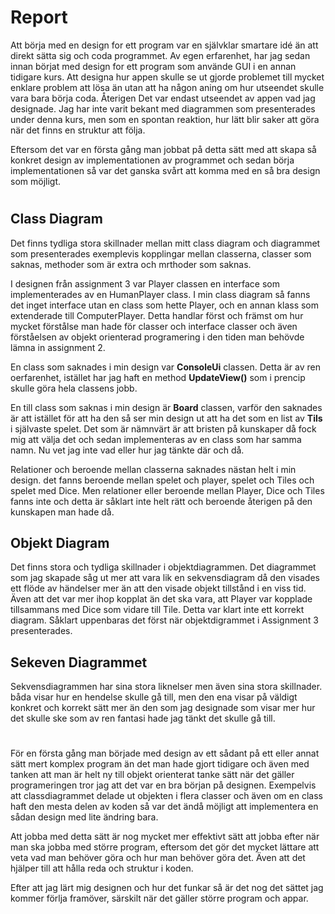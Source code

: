 # Report
Att börja med en design for ett program var en självklar smartare idé än att direkt sätta sig och coda programmet. Av egen erfarenhet, har jag sedan innan börjat med design for ett program som använde GUI i en annan tidigare kurs. Att designa hur appen skulle se ut gjorde problemet till mycket enklare problem att lösa än utan att ha någon aning om hur utseendet skulle vara bara börja coda. Återigen Det var endast utseendet av appen vad jag designade. Jag har inte varit bekant med diagrammen som presenterades under denna kurs, men som en spontan reaktion, hur lätt blir saker att göra när det finns en struktur att följa.

Eftersom det var en första gång man jobbat på detta sätt med att skapa så konkret design av implementationen av programmet och sedan börja implementationen så var det ganska svårt att komma med en så bra design som möjligt.
#
## Class Diagram
Det finns tydliga stora skillnader mellan mitt class diagram och diagrammet som presenterades exemplevis kopplingar mellan classerna, classer som saknas, methoder som är extra och mrthoder som saknas.

I designen från assignment 3 var Player classen en interface som implementerades av en HumanPlayer class. I min class diagram så fanns det inget interface utan en class som hette Player, och en annan klass som extenderade till ComputerPlayer. Detta handlar först och främst om hur mycket förstålse man hade för classer och interface classer och även förståelsen av objekt orienterad programering i den tiden man behövde lämna in assignment 2.  

En class som saknades i min design var **ConsoleUi** classen. Detta är av ren oerfarenhet, istället har jag haft en method **UpdateView()** som i prencip skulle göra hela classens jobb.

En till class som saknas i min design är **Board** classen, varför den saknades är att istället för att ha den så ser min design ut att ha det som en list av **Tils** i självaste spelet. Det som är nämnvärt är att bristen på kunskaper då fock mig att välja det och sedan implementeras av en class som har samma namn. Nu vet jag inte vad eller hur jag tänkte där och då.

Relationer och beroende mellan classerna saknades nästan helt i min design. det fanns beroende mellan spelet och player, spelet och Tiles och spelet med Dice. Men relationer eller beroende mellan Player, Dice och Tiles fanns inte och detta är såklart inte helt rätt och beroende återigen på den kunskapen man hade då.

## Objekt Diagram
Det finns stora och tydliga skillnader i objektdiagrammen. Det diagrammet som jag skapade såg ut mer att vara lik en sekvensdiagram då den visades ett flöde av händelser mer än att den visade objekt tillstånd i en viss tid. Även att det var mer ihop kopplat än det ska vara, att Player var kopplade tillsammans med Dice som vidare till Tile. Detta var klart inte ett korrekt diagram. Såklart uppenbaras det först när objektdigrammet i Assignment 3 presenterades. 

## Sekeven Diagrammet
Sekvensdiagrammen har sina stora liknelser men även sina stora skillnader. 
båda visar hur en hendelse skulle gå till, men den ena visar på väldigt konkret och korrekt sätt mer än den som jag designade som visar mer hur det skulle ske som av ren fantasi hade jag tänkt det skulle gå till. 


#
För en första gång man började med design av ett sådant på ett eller annat sätt mert komplex program än det man hade gjort tidigare och även med tanken att man är helt ny till objekt orienterat tanke sätt när det gäller programeringen tror jag att det var en bra början på designen. Exempelvis att classdiagrammet delade ut objekten i flera classer och även om en class haft den mesta delen av koden så var det ändå möjligt att implementera en sådan design med lite ändring bara.

Att jobba med detta sätt är nog mycket mer effektivt sätt att jobba efter när man ska jobba med större program, eftersom det gör det mycket lättare att veta vad man behöver göra och hur man behöver göra det. Även att det hjälper till att hålla reda och struktur i koden.

Efter att jag lärt mig designen och hur det funkar så är det nog det sättet jag kommer förlja framöver, särskilt när det gäller större program och appar.
